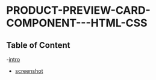 <!--@format-->
# PRODUCT-PREVIEW-CARD-COMPONENT---HTML-CSS
## Table of Content
-[intro](#intro)
- [screenshot](#screenshot)

